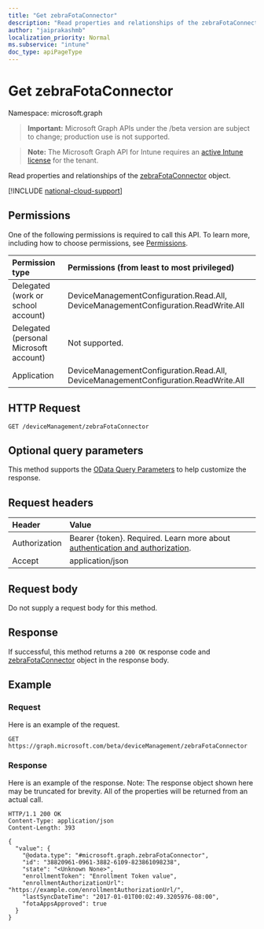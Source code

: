 ```yaml
---
title: "Get zebraFotaConnector"
description: "Read properties and relationships of the zebraFotaConnector object."
author: "jaiprakashmb"
localization_priority: Normal
ms.subservice: "intune"
doc_type: apiPageType
---
```


# Get zebraFotaConnector

Namespace: microsoft.graph

> **Important:** Microsoft Graph APIs under the /beta version are subject to change; production use is not supported.

> **Note:** The Microsoft Graph API for Intune requires an [active Intune license](https://go.microsoft.com/fwlink/?linkid=839381) for the tenant.

Read properties and relationships of the [zebraFotaConnector](../resources/intune-androidfotaservice-zebrafotaconnector.md) object.

[!INCLUDE [national-cloud-support](../../includes/all-clouds.md)]

## Permissions
One of the following permissions is required to call this API. To learn more, including how to choose permissions, see [Permissions](/graph/permissions-reference).

|Permission type|Permissions (from least to most privileged)|
|:---|:---|
|Delegated (work or school account)|DeviceManagementConfiguration.Read.All, DeviceManagementConfiguration.ReadWrite.All|
|Delegated (personal Microsoft account)|Not supported.|
|Application|DeviceManagementConfiguration.Read.All, DeviceManagementConfiguration.ReadWrite.All|

## HTTP Request
<!-- {
  "blockType": "ignored"
}
-->
``` http
GET /deviceManagement/zebraFotaConnector
```

## Optional query parameters
This method supports the [OData Query Parameters](/graph/query-parameters) to help customize the response.

## Request headers
|Header|Value|
|:---|:---|
|Authorization|Bearer {token}. Required. Learn more about [authentication and authorization](/graph/auth/auth-concepts).|
|Accept|application/json|

## Request body
Do not supply a request body for this method.

## Response
If successful, this method returns a `200 OK` response code and [zebraFotaConnector](../resources/intune-androidfotaservice-zebrafotaconnector.md) object in the response body.

## Example

### Request
Here is an example of the request.
``` http
GET https://graph.microsoft.com/beta/deviceManagement/zebraFotaConnector
```

### Response
Here is an example of the response. Note: The response object shown here may be truncated for brevity. All of the properties will be returned from an actual call.
``` http
HTTP/1.1 200 OK
Content-Type: application/json
Content-Length: 393

{
  "value": {
    "@odata.type": "#microsoft.graph.zebraFotaConnector",
    "id": "38820961-0961-3882-6109-823861098238",
    "state": "<Unknown None>",
    "enrollmentToken": "Enrollment Token value",
    "enrollmentAuthorizationUrl": "https://example.com/enrollmentAuthorizationUrl/",
    "lastSyncDateTime": "2017-01-01T00:02:49.3205976-08:00",
    "fotaAppsApproved": true
  }
}
```
